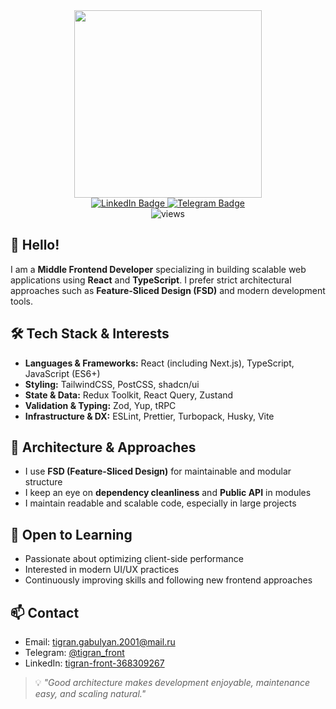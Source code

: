 <div id="header" align="center">
  <img src="https://media.giphy.com/media/v1.Y2lkPTc5MGI3NjExY2ZkZDk1NjE3MDY1OGM2ZDFhZDVkMDRiNjM5NDM3NDcyMWViMTEyZiZlcD12MV9pbnRlcm5hbF9naWZzX2dpZklkJmN0PWc/qgQUggAC3Pfv687qPC/giphy.gif" width="300"/>
</div>
<div id="badges" align="center">
  <a href="https://www.linkedin.com/in/tigran-front-368309267">
    <img src="https://img.shields.io/badge/LinkedIn-%230A66C2?logo=linkedin&logoColor=white&style=for-the-badge" alt="LinkedIn Badge"/>
  </a>
  <a href="https://t.me/tigran_front">
    <img src="https://img.shields.io/badge/Telegram-%2326A5E4?logo=telegram&logoColor=white&style=for-the-badge" alt="Telegram Badge" />
  </a>
</div>
<div align="center">
  <img src="https://komarev.com/ghpvc/?username=tik-217&color=blue&style=for-the-badge" alt="views">
</div>

<h2>👋 Hello!</h2>
<p>
  I am a <strong>Middle Frontend Developer</strong> specializing in building scalable web applications using <strong>React</strong> and <strong>TypeScript</strong>. 
  I prefer strict architectural approaches such as <strong>Feature-Sliced Design (FSD)</strong> and modern development tools.
</p>

<h2>🛠️ Tech Stack & Interests</h2>
<ul>
  <li><strong>Languages & Frameworks:</strong> React (including Next.js), TypeScript, JavaScript (ES6+)</li>
  <li><strong>Styling:</strong> TailwindCSS, PostCSS, shadcn/ui</li>
  <li><strong>State & Data:</strong> Redux Toolkit, React Query, Zustand</li>
  <li><strong>Validation & Typing:</strong> Zod, Yup, tRPC</li>
  <li><strong>Infrastructure & DX:</strong> ESLint, Prettier, Turbopack, Husky, Vite</li>
</ul>

<h2>📐 Architecture & Approaches</h2>
<ul>
  <li>I use <strong>FSD (Feature-Sliced Design)</strong> for maintainable and modular structure</li>
  <li>I keep an eye on <strong>dependency cleanliness</strong> and <strong>Public API</strong> in modules</li>
  <li>I maintain readable and scalable code, especially in large projects</li>
</ul>

<h2>🧪 Open to Learning</h2>
<ul>
  <li>Passionate about optimizing client-side performance</li>
  <li>Interested in modern UI/UX practices</li>
  <li>Continuously improving skills and following new frontend approaches</li>
</ul>

<h2>📫 Contact</h2>
<ul>
  <li>Email: <a href="mailto:tigran.gabulyan.2001@mail.ru">tigran.gabulyan.2001@mail.ru</a></li>
  <li>Telegram: <a href="https://t.me/tigran_front" target="_blank">@tigran_front</a></li>
  <li>LinkedIn: <a href="https://www.linkedin.com/in/tigran-front-368309267" target="_blank">tigran-front-368309267</a></li>
</ul>

<blockquote>
  💡 <em>"Good architecture makes development enjoyable, maintenance easy, and scaling natural."</em>
</blockquote>

